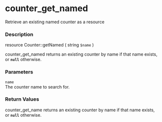 counter\_get\_named
===================

Retrieve an existing named counter as a resource

### Description

<span class="type">resource</span> <span
class="methodname">Counter::getNamed</span> ( <span
class="methodparam"><span class="type">string</span> `$name`</span> )

<span class="function">counter\_get\_named</span> returns an existing
counter by name if that name exists, or **`null`** otherwise.

### Parameters

`name`  
<span class="simpara"> The counter name to search for. </span>

### Return Values

<span class="function">counter\_get\_name</span> returns an existing
counter by name if that name exists, or **`null`** otherwise.
